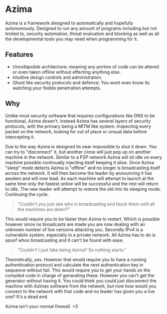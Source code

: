 # Azima

Azima is a framework designed to automatically and hopefully autonomously.
Designed to run any amount of programs including but not limited to, security automation, threat evaluation and blocking as well as all the developmental tools you may need when programming for it.
## Features

- Uncollapsible architecture; meaning any portion of code can be altered or even taken offline without effecting anything else.
- Intuitive design controls and administration.
- Ghost like security protocols and defence; You wont even know its watching your feeble penetration attempts.


## Why

Unlike most security software that requires configurations like DNS to be functional, Azima dosen't.
Instead Azima has several layers of security protocols, with the primary being a MITM like system.
Inspecting every packet on the network, looking for out of place or unsual data before intercepting it.

Due to the way Azima is designed its near impossible to shut it down.
You can try to "disconnect" it, but another clone will just pop up on another machine in the network.
Similar to a P2P network Azima will sit idle on every machine possible continually injecting itself keeping it alive.
Once Azima "sleep" mode detects Azima is "offline" and no longer is broadcasting itself across the network.
It will then become the leader by announcing it has awoken and will now lead. As each machine will attempt to launch at the same time only the fastest online will be successful and the rest will return to idle.
The new leader will attempt to restore the old into its sleeping mode. Continuing the cycle.

> "Couldn't you just see who is broadcasting and block them until all the machines are down?"

This would require you to be faster then Azima to restart. Which is possible however since no broadcasts are made you are now dealing with an unknown number of live versions attacking you. Secondly IPv4 is a vulnerabile system, especially in a private network. All Azima has to do is spoof whos broadcasting and it can't be found with ease.

> "Couldn't I just fake being Azima? So nothing starts."

Theoretically, yes. However that would require you to have a running authentication protocol and calculate the next authentication key in sequence without fail. This would require you to get your hands on the compiled code in charge of generating these. However you can't get the generator without having it. You could think you could just disconnect the machine with Azimas software from the network, but now how would you connect to the network with that code and no leader has given you a live one?
It's a dead end.

Azima isn't your normal firewall.
<3
